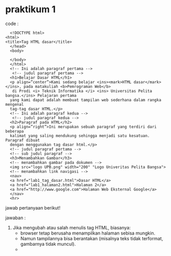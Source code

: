 # praktikum 1
code :

      <!DOCTYPE html>
    <html>
    <title>Tag HTML dasar</title>
      </head>
      <body>
      
      </body>
      </html>
      <!-- Ini adalah paragraf pertama -->
       <!-- judul paragraf pertama -->
      <h1>Belajar Dasar HTML</h1>
      <p align=”center”>Kami sedang belajar <ins><mark>HTML dasar</mark></ins>, pada matakuliah <b>Pemrograman Web</b>
       di Prodi <i> Teknik Informatika </i> <ins> Universitas Pelita bangsa.</ins> Pelajaran pertama
      yang kami dapat adalah membuat tampilan web sederhana dalam rangka mengenal
      tag-tag dasar HTML.</p>
      <!-- Ini adalah paragraf kedua -->
       <!-- judul paragraf kedua -->
      <h2>Paragraf pada HTML</h2>
      <p align=”right”>Ini merupakan sebuah paragraf yang terdiri dari beberapa
      kalimat yang saling mendukung sehingga menjadi satu kesatuan. Paragraf dibuat
      dengan menggunakan tag dasar html.</p>
      <!-- judul paragraf pertama -->
      <!-- sub judul paragraf -->
      <h3>Menambahkan Gambar</h3>
      <!-- menambahkan gambar pada dokumen -->
      <img src="logo UPB.png" width="200" "Logo Univeritas Pelita Bangsa">
      <!-- menambahkan link navigasi -->
      <nav>
      <a href="lab1_tag_dasar.html">Dasar HTML</a>
      <a href="lab1_halaman2.html">Halaman 2</a>
      <a href="http://www.google.com">Halaman Web Eksternal Google</a>
      </nav>
      <hr>

jawab pertanyaan berikut!

jawaban :
1. Jika mengubah atau salah menulis tag HTML, biasanya:
   - browser tetap berusaha menampilkan halaman sebisa mungkin.
   - Namun tampilannya bisa berantakan (misalnya teks tidak terformat, gambarnya tidak muncul).
   - 











